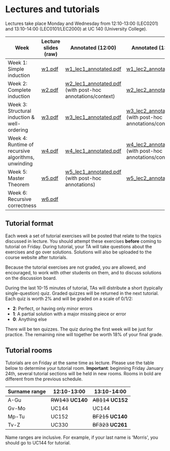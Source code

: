 # Lectures and tutorials

Lectures take place Monday and Wednesday from 12:10-13:00 (LEC0201) and 13:10-14:00 (LEC0101/LEC2000) at UC 140 (University College).

Week    | Lecture slides (raw) | Annotated (12:00) | Annotated (13:00) | Tutorial
--------|----------------------|-------------------|-------------------|--------
Week 1: Simple induction | [w1.pdf](lecture_slides/w1.pdf) | [w1_lec1_annotated.pdf](lecture_slides/w1_lec1_annotated.pdf) | [w1_lec2_annotated.pdf](lecture_slides/w1_lec2_annotated.pdf) | [ex1.pdf](exercises/ex1.pdf) ([solutions](exercises/ex1_solutions.pdf))
Week 2: Complete induction | [w2.pdf](lecture_slides/w2.pdf) | [w2_lec1_annotated.pdf](lecture_slides/w2_lec1_annotated.pdf) (with post-hoc annotations/context) | [w2_lec2_annotated.pdf](lecture_slides/w2_lec2_annotated.pdf) | [ex2.pdf](exercises/ex2.pdf) ([solutions](exercises/ex2_solutions.pdf))
Week 3: Structural induction & well-ordering | [w3.pdf](lecture_slides/w3.pdf) | [w3_lec1_annotated.pdf](lecture_slides/w3_lec1_annotated.pdf)  | [w3_lec2_annotated.pdf](lecture_slides/w3_lec2_annotated.pdf) (with post-hoc annotations/context) | [ex3.pdf](exercises/ex3.pdf) ([solutions](exercises/ex3_solutions.pdf))
Week 4: Runtime of recursive algorithms, unwinding | [w4.pdf](lecture_slides/w4.pdf) | [w4_lec1_annotated.pdf](lecture_slides/w4_lec1_annotated.pdf)  | [w4_lec2_annotated.pdf](lecture_slides/w4_lec2_annotated.pdf) (with post-hoc annotations/context)| [ex4.pdf](exercises/ex4.pdf) ([solutions](exercises/ex4_solutions.pdf), [quiz 1](exercises/q4_v1_solutions.pdf), [quiz 2](exercises/q4_v2_solutions.pdf))
Week 5: Master Theorem | [w5.pdf](lecture_slides/w5.pdf) | [w5_lec1_annotated.pdf](lecture_slides/w5_lec1_annotated.pdf) (with post-hoc annotations) | [w5_lec2_annotated.pdf](lecture_slides/w5_lec2_annotated.pdf) | *no tutorial this week*
Week 6: Recursive correctness | [w6.pdf](lecture_slides/w6.pdf) | | | [ex6.pdf](exercises/ex6.pdf)

## Tutorial format

Each week a set of tutorial exercises will be posted that relate to the topics discussed in lecture. You should attempt these exercises **before** coming to tutorial on Friday. During tutorial, your TA will take questions about the exercises and go over solutions. Solutions will also be uploaded to the course website after tutorials.

Because the tutorial exercises are not graded, you are allowed, and encouraged, to work with other students on them, and to discuss solutions on the discussion board.

During the last 10-15 minutes of tutorial, TAs will distribute a short (typically single-question) quiz. Graded quizzes will be returned in the next tutorial. Each quiz is worth 2% and will be graded on a scale of 0/1/2:

* **2**: Perfect, or having only minor errors
* **1**: A partial solution with a major missing piece or error
* **0**: Anything else

There will be ten quizzes. The quiz during the first week will be just for practice. The remaining nine will together be worth 18% of your final grade.

## Tutorial rooms

Tutorials are on Friday at the same time as lecture. Please use the table below to determine your tutorial room. **Important**: beginning Friday January 24th, several tutorial sections will be held in new rooms. Rooms in bold are different from the previous schedule.

Surname range  | 12:10-13:00    | 13:10-14:00
---------------|----------------|-------------
A-Gu           |       <s>RW143</s> **UC140**    |     <s>AB114</s> **UC152**
Gv-Mo          |        UC144   |       UC144
Mp-Tu          |        UC152   |       <s>BF215</s> **UC140**
Tv-Z           |        UC330   |       <s>BF323</s> **UC261**

Name ranges are inclusive. For example, if your last name is 'Morris', you should go to UC144 for tutorial.
